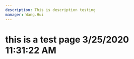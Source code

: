 ```yaml
---
description: This is description testing
manager: Wang.Hui
---
```

# this is a test page 3/25/2020 11:31:22 AM